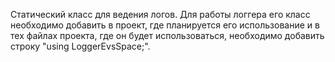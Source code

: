 Статический класс для ведения логов. 
Для работы логгера его класс необходимо добавить в проект, где планируется его использование и в тех файлах проекта, 
где он будет использоваться, необходимо добавить строку "using LoggerEvsSpace;".

